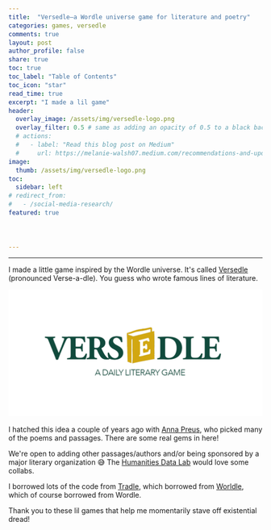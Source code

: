 ```yaml
---
title:  "Versedle—a Wordle universe game for literature and poetry"
categories: games, versedle
comments: true
layout: post
author_profile: false
share: true
toc: true
toc_label: "Table of Contents"
toc_icon: "star"
read_time: true
excerpt: "I made a lil game"
header:
  overlay_image: /assets/img/versedle-logo.png
  overlay_filter: 0.5 # same as adding an opacity of 0.5 to a black background
  # actions:
  #   - label: "Read this blog post on Medium"
  #     url: https://melanie-walsh07.medium.com/recommendations-and-updates-for-using-social-media-data-in-research-whether-youre-in-english-1a13c3e85e5d
image:
  thumb: /assets/img/versedle-logo.png
toc:
  sidebar: left
# redirect_from:
#   - /social-media-research/
featured: true



---
```


----------

I made a little game inspired by the Wordle universe. It's called <a href="https://melaniewalsh.github.io/versedle/" target="_blank">Versedle</a> (pronounced Verse-a-dle). You guess who wrote famous lines of literature.

<a href="https://melaniewalsh.github.io/versedle/" target="_blank"><img src="/assets/img/versedle-logo.png" alt="Versedle logo" style="max-width: 100%; height: auto;"></a>

I hatched this idea a couple of years ago with [Anna Preus](https://english.washington.edu/people/anna-preus), who picked many of the poems and passages. There are some real gems in here!

We're open to adding other passages/authors and/or being sponsored by a major literary organization 😅 The [Humanities Data Lab](https://humanitiesdatalab.ds.lib.uw.edu/) would love some collabs.

I borrowed lots of the code from [Tradle](https://github.com/alexandersimoes/tradle), which borrowed from [Worldle](https://github.com/markgalassi/worldle), which of course borrowed from Wordle. 

Thank you to these lil games that help me momentarily stave off existential dread!

